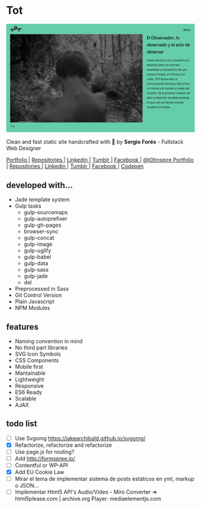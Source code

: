 # Tot
![ t0t.github.io/tot/ ](./screenshot.png)

Clean and fast static site handcrafted with :sparkling_heart: by **Sergio Forés** - Fullstack Web Designer

 [ Portfolio ](http://t0t.github.io/sergiofores/) | [ Repositories ](https://github.com/t0t/) | [ Linkedin ](https://www.linkedin.com/in/sergiofores/) | [ Tumblr ](http://www.tumblr.com/t0tfotos) | [ Facebook ](https://www.facebook.com/T0T-156415467869146/) | [ @t0tinspire ](https://twitter.com/t0tinspire/)
 [ Portfolio ](http://t0t.github.io/sergiofores/) | [ Repositories ](https://github.com/t0t/) | [ Linkedin ](https://www.linkedin.com/in/sergiofores/) | [ Tumblr ](http://www.tumblr.com/t0tfotos) | [ Facebook ](https://www.facebook.com/T0T-156415467869146/) | [ Codepen ](http://codepen.io/t0t/)

## developed with...
- Jade template system
- Gulp tasks
  - gulp-sourcemaps
  - gulp-autoprefixer
  - gulp-gh-pages
  - browser-sync
  - gulp-concat
  - gulp-image
  - gulp-uglify
  - gulp-babel
  - gulp-data
  - gulp-sass
  - gulp-jade
  - del
- Preprocessed in Sass
- Git Control Version
- Plain Javascript
- NPM Modules

## features
- Naming convention in mind
- No third part libraries
- SVG Icon Symbols
- CSS Components
- Mobile first
- Mantainable
- Lightweight
- Responsive
- ES6 Ready
- Scalable
- AJAX

## todo list
 - [ ] Use Svgomg https://jakearchibald.github.io/svgomg/
 - [x] Refactorize, refactorize and refactorize
 - [ ] Use page.js for routing?
 - [ ] Add http://formspree.io/
 - [ ] Contentful or WP-API
 - [x] Add EU Cookie Law
 - [ ] Mirar el tema de implementar sistema de posts estáticos en yml, markup o JSON...
 - [ ] Implementar Html5 API's Audio/Video - Miro Converter => html5please.com | archive.org Player: mediaelementjs.com
